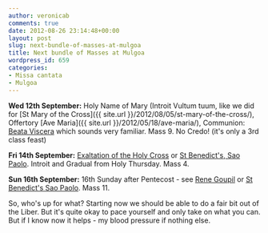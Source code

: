 ```yaml
---
author: veronicab
comments: true
date: 2012-08-26 23:14:48+00:00
layout: post
slug: next-bundle-of-masses-at-mulgoa
title: Next bundle of Masses at Mulgoa
wordpress_id: 659
categories:
- Missa cantata
- Mulgoa
---
```


**Wed 12th September:** Holy Name of Mary (Introit Vultum tuum, like we did for [St Mary of the Cross]({{ site.url }}/2012/08/05/st-mary-of-the-cross/), Offertory [Ave Maria]({{ site.url }}/2012/05/18/ave-maria/), Communion: [Beata Viscera](http://www.youtube.com/watch?v=t6orwO3w8og) which sounds very familiar.  Mass 9. No Credo! (it's only a 3rd class feast)

**Fri 14th September:** [Exaltation of the Holy Cross](http://sacredheartchoir.blogspot.com.au/2008/08/exaltation-of-holy-cross.html) or [St Benedict's, Sao Paolo](http://www.christusrex.org/www2/cantgreg/missa_in_exaltatione_sanctae_crucis.html).  Introit and Gradual from Holy Thursday.  Mass 4.

**Sun 16th September:** 16th Sunday after Pentecost - see [Rene Goupil](http://www.renegoupil.org) or [St Benedict's Sao Paolo](http://www.christusrex.org/www2/cantgreg/trid_dXVIpostPentecosten.html).  Mass 11.

So, who's up for what?  Starting now we should be able to do a fair bit out of the Liber.  But it's quite okay to pace yourself and only take on what you can.  But if I know now it helps - my blood pressure if nothing else.
